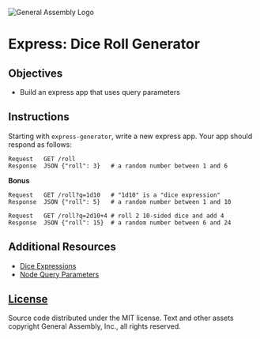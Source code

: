 ![General Assembly Logo](https://camo.githubusercontent.com/1a91b05b8f4d44b5bbfb83abac2b0996d8e26c92/687474703a2f2f692e696d6775722e636f6d2f6b6538555354712e706e67)

Express: Dice Roll Generator
============================

Objectives
----------

- Build an express app that uses query parameters

Instructions
------------

Starting with `express-generator`, write a new express app. Your app should respond as follows:

```text
Request   GET /roll
Response  JSON {"roll": 3}   # a random number between 1 and 6
```

**Bonus**

```text
Request   GET /roll?q=1d10   # "1d10" is a "dice expression"
Response  JSON {"roll": 5}   # a random number between 1 and 10
```


```text
Request   GET /roll?q=2d10+4 # roll 2 10-sided dice and add 4
Response  JSON {"roll": 15}  # a random number between 6 and 24
```

Additional Resources
--------------------

- [Dice Expressions](http://lmwcs.com/rptools/wiki/Dice_Expressions)
- [Node Query Parameters](http://expressjs.com/api.html#req.query)

[License](LICENSE)
------------------

Source code distributed under the MIT license. Text and other assets copyright
General Assembly, Inc., all rights reserved.
